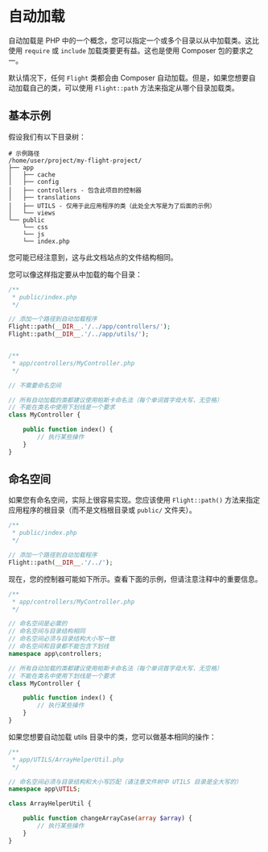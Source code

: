 # 自动加载

自动加载是 PHP 中的一个概念，您可以指定一个或多个目录以从中加载类。这比使用 `require` 或 `include` 加载类要更有益。这也是使用 Composer 包的要求之一。

默认情况下，任何 `Flight` 类都会由 Composer 自动加载。但是，如果您想要自动加载自己的类，可以使用 `Flight::path` 方法来指定从哪个目录加载类。

## 基本示例

假设我们有以下目录树：

```text
# 示例路径
/home/user/project/my-flight-project/
├── app
│   ├── cache
│   ├── config
│   ├── controllers - 包含此项目的控制器
│   ├── translations
│   ├── UTILS - 仅用于此应用程序的类（此处全大写是为了后面的示例）
│   └── views
└── public
    └── css
	└── js
	└── index.php
```

您可能已经注意到，这与此文档站点的文件结构相同。

您可以像这样指定要从中加载的每个目录：

```php
/**
 * public/index.php
 */

// 添加一个路径到自动加载程序
Flight::path(__DIR__.'/../app/controllers/');
Flight::path(__DIR__.'/../app/utils/');


/**
 * app/controllers/MyController.php
 */

// 不需要命名空间

// 所有自动加载的类都建议使用帕斯卡命名法（每个单词首字母大写，无空格）
// 不能在类名中使用下划线是一个要求
class MyController {

	public function index() {
		// 执行某些操作
	}
}
```

## 命名空间

如果您有命名空间，实际上很容易实现。您应该使用 `Flight::path()` 方法来指定应用程序的根目录（而不是文档根目录或 `public/` 文件夹）。

```php
/**
 * public/index.php
 */

// 添加一个路径到自动加载程序
Flight::path(__DIR__.'/../');
```

现在，您的控制器可能如下所示。查看下面的示例，但请注意注释中的重要信息。

```php
/**
 * app/controllers/MyController.php
 */

// 命名空间是必需的
// 命名空间与目录结构相同
// 命名空间必须与目录结构大小写一致
// 命名空间和目录都不能包含下划线
namespace app\controllers;

// 所有自动加载的类都建议使用帕斯卡命名法（每个单词首字母大写，无空格）
// 不能在类名中使用下划线是一个要求
class MyController {

	public function index() {
		// 执行某些操作
	}
}
```

如果您想要自动加载 utils 目录中的类，您可以做基本相同的操作：

```php
/**
 * app/UTILS/ArrayHelperUtil.php
 */

// 命名空间必须与目录结构和大小写匹配（请注意文件树中 UTILS 目录是全大写的）
namespace app\UTILS;

class ArrayHelperUtil {

	public function changeArrayCase(array $array) {
		// 执行某些操作
	}
}
```